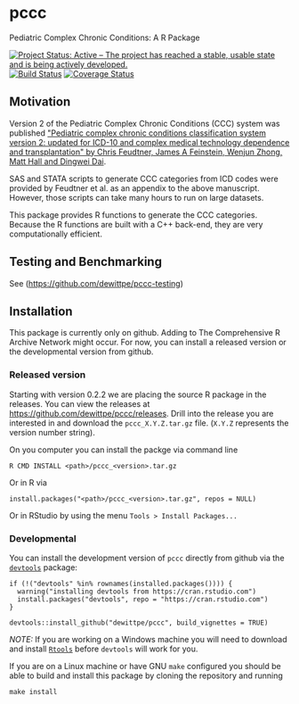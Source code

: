 # pccc
Pediatric Complex Chronic Conditions: A R Package

[![Project Status: Active – The project has reached a stable, usable state and is being actively developed.](http://www.repostatus.org/badges/latest/active.svg)](http://www.repostatus.org/#active)
[![Build Status](https://travis-ci.org/dewittpe/pccc.svg?branch=master)](https://travis-ci.org/dewittpe/pccc)
[![Coverage Status](https://img.shields.io/codecov/c/github/dewittpe/pccc/master.svg)](https://codecov.io/github/dewittpe/pccc?branch=master)

## Motivation
Version 2 of the Pediatric Complex Chronic Conditions (CCC) system was published 
["Pediatric complex chronic conditions classification system version
2: updated for ICD-10 and complex medical technology dependence and
transplantation" by Chris Feudtner, James A Feinstein, Wenjun Zhong, Matt Hall
and Dingwei Dai](http://bmcpediatr.biomedcentral.com/articles/10.1186/1471-2431-14-199).

SAS and STATA scripts to generate CCC categories from ICD codes were provided by Feudtner et al. 
as an appendix to the above manuscript. However, those scripts can take many hours to run
on large datasets. 

This package provides R functions to generate the CCC categories. Because the R functions
are built with a C++ back-end, they are very computationally efficient.

## Testing and Benchmarking

See (https://github.com/dewittpe/pccc-testing)

## Installation
This package is currently only on github.  Adding to The Comprehensive R Archive
Network might occur.  For now, you can install a released version or the
developmental version from github.

### Released version
Starting with version 0.2.2 we are placing the source R package in the releases.
You can view the releases at https://github.com/dewittpe/pccc/releases.  Drill
into the release you are interested in and download the `pccc_X.Y.Z.tar.gz`
file.  (`X.Y.Z` represents the version number string).

On you computer you can install the packge via command line

    R CMD INSTALL <path>/pccc_<version>.tar.gz

Or in R via

    install.packages("<path>/pccc_<version>.tar.gz", repos = NULL)

Or in RStudio by using the menu `Tools > Install Packages...`

### Developmental 

You can install the
development version of `pccc` directly from github via the 
[`devtools`](https://github.com/hadley/devtools/) package:

    if (!("devtools" %in% rownames(installed.packages()))) { 
      warning("installing devtools from https://cran.rstudio.com")
      install.packages("devtools", repo = "https://cran.rstudio.com")
    }

    devtools::install_github("dewittpe/pccc", build_vignettes = TRUE)

*NOTE:* If you are working on a Windows machine you will need to download and
install [`Rtools`](https://cran.r-project.org/bin/windows/Rtools/) before
`devtools` will work for you.

If you are on a Linux machine or have GNU `make` configured you should be able
to build and install this package by cloning the repository and running

    make install
